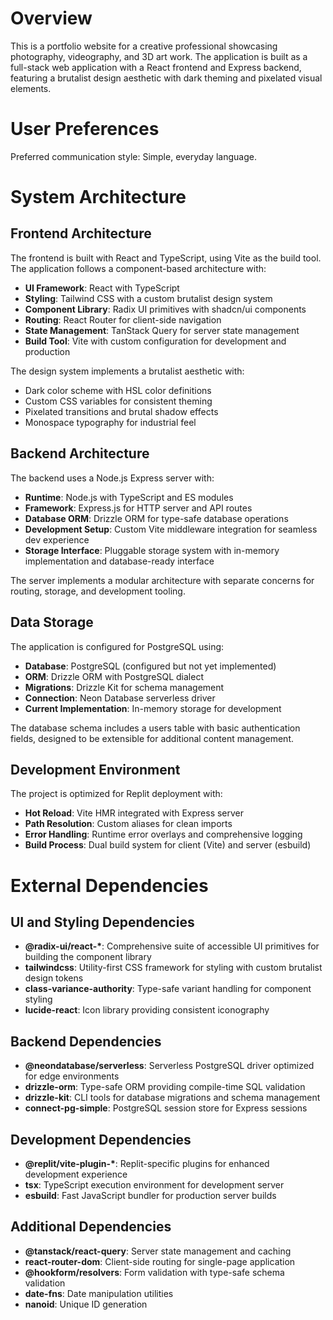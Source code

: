 # Overview

This is a portfolio website for a creative professional showcasing photography, videography, and 3D art work. The application is built as a full-stack web application with a React frontend and Express backend, featuring a brutalist design aesthetic with dark theming and pixelated visual elements.

# User Preferences

Preferred communication style: Simple, everyday language.

# System Architecture

## Frontend Architecture

The frontend is built with React and TypeScript, using Vite as the build tool. The application follows a component-based architecture with:

- **UI Framework**: React with TypeScript
- **Styling**: Tailwind CSS with a custom brutalist design system
- **Component Library**: Radix UI primitives with shadcn/ui components
- **Routing**: React Router for client-side navigation
- **State Management**: TanStack Query for server state management
- **Build Tool**: Vite with custom configuration for development and production

The design system implements a brutalist aesthetic with:
- Dark color scheme with HSL color definitions
- Custom CSS variables for consistent theming
- Pixelated transitions and brutal shadow effects
- Monospace typography for industrial feel

## Backend Architecture

The backend uses a Node.js Express server with:

- **Runtime**: Node.js with TypeScript and ES modules
- **Framework**: Express.js for HTTP server and API routes
- **Database ORM**: Drizzle ORM for type-safe database operations
- **Development Setup**: Custom Vite middleware integration for seamless dev experience
- **Storage Interface**: Pluggable storage system with in-memory implementation and database-ready interface

The server implements a modular architecture with separate concerns for routing, storage, and development tooling.

## Data Storage

The application is configured for PostgreSQL using:

- **Database**: PostgreSQL (configured but not yet implemented)
- **ORM**: Drizzle ORM with PostgreSQL dialect
- **Migrations**: Drizzle Kit for schema management
- **Connection**: Neon Database serverless driver
- **Current Implementation**: In-memory storage for development

The database schema includes a users table with basic authentication fields, designed to be extensible for additional content management.

## Development Environment

The project is optimized for Replit deployment with:

- **Hot Reload**: Vite HMR integrated with Express server
- **Path Resolution**: Custom aliases for clean imports
- **Error Handling**: Runtime error overlays and comprehensive logging
- **Build Process**: Dual build system for client (Vite) and server (esbuild)

# External Dependencies

## UI and Styling Dependencies

- **@radix-ui/react-\***: Comprehensive suite of accessible UI primitives for building the component library
- **tailwindcss**: Utility-first CSS framework for styling with custom brutalist design tokens
- **class-variance-authority**: Type-safe variant handling for component styling
- **lucide-react**: Icon library providing consistent iconography

## Backend Dependencies

- **@neondatabase/serverless**: Serverless PostgreSQL driver optimized for edge environments
- **drizzle-orm**: Type-safe ORM providing compile-time SQL validation
- **drizzle-kit**: CLI tools for database migrations and schema management
- **connect-pg-simple**: PostgreSQL session store for Express sessions

## Development Dependencies

- **@replit/vite-plugin-\***: Replit-specific plugins for enhanced development experience
- **tsx**: TypeScript execution environment for development server
- **esbuild**: Fast JavaScript bundler for production server builds

## Additional Dependencies

- **@tanstack/react-query**: Server state management and caching
- **react-router-dom**: Client-side routing for single-page application
- **@hookform/resolvers**: Form validation with type-safe schema validation
- **date-fns**: Date manipulation utilities
- **nanoid**: Unique ID generation